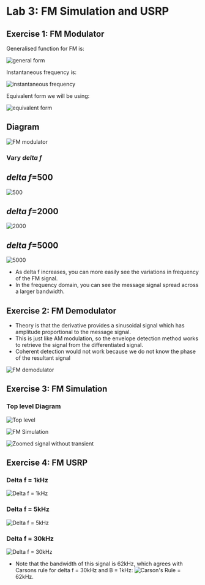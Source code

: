 # Lab 3: FM Simulation and USRP

## Exercise 1: FM Modulator

Generalised function for FM is:

![general form](screenshots/FM_signal.PNG)

Instantaneous frequency is:

![instantaneous frequency](screenshots/omega.PNG)

Equivalent form we will be using:

![equivalent form](screenshots/equivalent_form.PNG)

## Diagram

![FM modulator](screenshots/FM_modulator_diagram.PNG)

### Vary _delta f_
## _delta f_=500
![500](screenshots/lab3_ex1_500.PNG)

## _delta f_=2000
![2000](screenshots/lab3_ex1_2000.PNG)

## _delta f_=5000
![5000](screenshots/lab3_ex1_5000.PNG)

* As delta f increases, you can more easily see the variations in frequency of the FM signal.
* In the frequency domain, you can see the message signal spread across a larger bandwidth.

## Exercise 2: FM Demodulator

* Theory is that the derivative provides a sinusoidal signal which has amplitude proportional to the message signal.
* This is just like AM modulation, so the envelope detection method works to retrieve the signal from the differentiated signal.
* Coherent detection would not work because we do not know the phase of the resultant signal

![FM demodulator](screenshots/FM_demodulator_diagram.PNG)

## Exercise 3: FM Simulation

### Top level Diagram
![Top level](screenshots/lab3_ex3_toplevel_diagram.PNG)

![FM Simulation](screenshots/lab3_ex3_FM_simulation.PNG)

![Zoomed signal without transient](screenshots/lab3_ex3_zoomed_signal.PNG)

## Exercise 4: FM USRP

### Delta f = 1kHz
![Delta f = 1kHz](screenshots/lab3_ex4_1000.PNG)

### Delta f = 5kHz
![Delta f = 5kHz](screenshots/lab3_ex4_5000.PNG)

### Delta f = 30kHz
![Delta f = 30kHz](screenshots/lab3_ex4_30000.PNG)

* Note that the bandwidth of this signal is 62kHz, which agrees with Carsons rule for delta f = 30kHz and B = 1kHz:
![Carson's Rule](screenshots/carsons_rule.PNG) = 62kHz.


